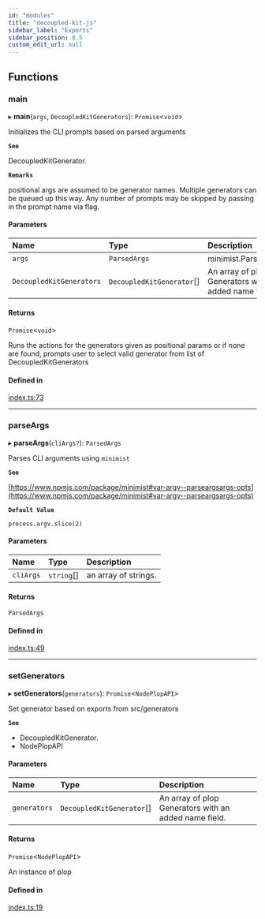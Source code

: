 ```yaml
---
id: "modules"
title: "decoupled-kit-js"
sidebar_label: "Exports"
sidebar_position: 0.5
custom_edit_url: null
---
```


## Functions

### main

▸ **main**(`args`, `DecoupledKitGenerators`): `Promise`<`void`\>

Initializes the CLI prompts based on parsed arguments

**`See`**

DecoupledKitGenerator.

**`Remarks`**

positional args are assumed to be generator names. Multiple generators can be queued up this way. Any number of prompts may be skipped by passing in the prompt name via flag.

#### Parameters

| Name | Type | Description |
| :------ | :------ | :------ |
| `args` | `ParsedArgs` | minimist.ParsedArgs |
| `DecoupledKitGenerators` | `DecoupledKitGenerator`[] | An array of plop Generators with an added name field. |

#### Returns

`Promise`<`void`\>

Runs the actions for the generators given as positional params or if none are found, prompts user to select valid generator from list of DecoupledKitGenerators

#### Defined in

[index.ts:73](https://github.com/backlineint/decoupled-kit-js/blob/fa402d782/packages/create-pantheon-decoupled-kit/src/index.ts#L73)

___

### parseArgs

▸ **parseArgs**(`cliArgs?`): `ParsedArgs`

Parses CLI arguments using `minimist`

**`See`**

[https://www.npmjs.com/package/minimist#var-argv--parseargsargs-opts](https://www.npmjs.com/package/minimist#var-argv--parseargsargs-opts)

**`Default Value`**

`process.argv.slice(2)`

#### Parameters

| Name | Type | Description |
| :------ | :------ | :------ |
| `cliArgs` | `string`[] | an array of strings. |

#### Returns

`ParsedArgs`

#### Defined in

[index.ts:49](https://github.com/backlineint/decoupled-kit-js/blob/fa402d782/packages/create-pantheon-decoupled-kit/src/index.ts#L49)

___

### setGenerators

▸ **setGenerators**(`generators`): `Promise`<`NodePlopAPI`\>

Set generator based on exports from src/generators

**`See`**

 - DecoupledKitGenerator.
 - NodePlopAPI

#### Parameters

| Name | Type | Description |
| :------ | :------ | :------ |
| `generators` | `DecoupledKitGenerator`[] | An array of plop Generators with an added name field. |

#### Returns

`Promise`<`NodePlopAPI`\>

An instance of plop

#### Defined in

[index.ts:19](https://github.com/backlineint/decoupled-kit-js/blob/fa402d782/packages/create-pantheon-decoupled-kit/src/index.ts#L19)
